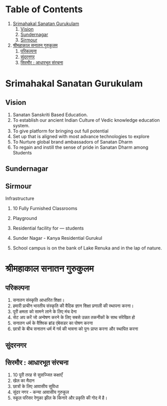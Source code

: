 
# Table of Contents

1.  [Srimahakal Sanatan Gurukulam](#org30d6208)
    1.  [Vision](#org550a1ef)
    2.  [Sundernagar](#org8878a0b)
    3.  [Sirmour](#org1a94737)
2.  [श्रीमहाकाल सनातन गुरुकुलम](#orge5a3021)
    1.  [परिकल्पना](#org6979dc8)
    2.  [सुंदरनगर](#orgf649e9c)
    3.  [सिरमौर :  आधारभूत संरचना](#org89e2841)


<a id="org30d6208"></a>

# Srimahakal Sanatan Gurukulam


<a id="org550a1ef"></a>

## Vision

1.  Sanatan Sanskriti Based Education.
2.  To establish our ancient Indian Culture of Vedic knowledge education system.
3.  To give platform for bringing out full potential
4.  Set up that is aligned with most advance technologies to explore
5.  To Nurture global brand ambassadors of Sanatan Dharm
6.  To regain and instill the sense of pride in Sanatan Dharm among Students


<a id="org8878a0b"></a>

## Sundernagar


<a id="org1a94737"></a>

## Sirmour

Infrastructure 

1.  10 Fully Furnished Classrooms
2.  Playground
3.  Residential facility for &#x2014; students
4.  Sunder Nagar - Kanya Residential Gurukul

5.  School campus is on the bank of Lake Renuka and in the lap of nature.


<a id="orge5a3021"></a>

# श्रीमहाकाल सनातन गुरुकुलम


<a id="org6979dc8"></a>

## परिकल्पना

1.  सनातन संस्कृति आधारित शिक्षा।
2.  हमारी प्राचीन भारतीय संस्कृति की वैदिक ज्ञान शिक्षा प्रणाली की स्थापना करना।
3.  पूरी क्षमता को सामने लाने के लिए मंच देना
4.  सेट अप करें जो अन्वेषण करने के लिए सबसे उन्नत तकनीकों के साथ संरेखित हो
5.  सनातन धर्म के वैश्विक ब्रांड एंबेसडर का पोषण करना
6.  छात्रों के बीच सनातन धर्म में गर्व की भावना को पुनः प्राप्त करना और स्थापित करना


<a id="orgf649e9c"></a>

## सुंदरनगर


<a id="org89e2841"></a>

## सिरमौर :  आधारभूत संरचना

1.  10 पूरी तरह से सुसज्जित कक्षाएँ
2.  खेल का मैदान
3.  छात्रों के लिए आवासीय सुविधा
4.  सुंदर नगर - कन्या आवासीय गुरुकुल
5.  स्कूल परिसर रेणुका झील के किनारे और प्रकृति की गोद में है।


